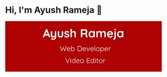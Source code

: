 # Hi, I'm Ayush Rameja 👋
<img src="https://github.com/RamejaAyush/RamejaAyush/blob/master/GitHub%20Profile.png?raw=true">
